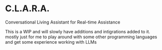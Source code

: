 # C.L.A.R.A.
Conversational Living Assistant for Real-time Assistance


This is a WIP and will slowly have additions and intigrations added to it. 
mostly just for me to play around with some other programming languages and get some experience working with LLMs 
